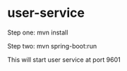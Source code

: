 # user-service

Step one: mvn install

Step two: mvn spring-boot:run

This will start user service at port 9601
